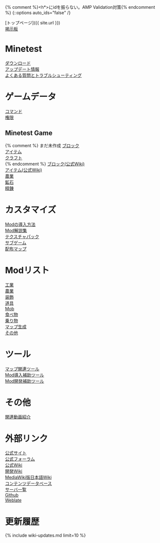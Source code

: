{% comment %}<h*>にidを振らない。AMP Validation対策{% endcomment %}
{::options auto_ids="false" /}

[トップページ]({{ site.url }})
<br>
[掲示板](http://minetest.bbs.fc2.com)

# Minetest

[ダウンロード](downloads)
<br>
[アップデート情報](changelog)
<br>
[よくある質問とトラブルシューティング](questions)

# ゲームデータ

[コマンド](commands)
<br>
[権限](privileges)

## Minetest Game

{% comment %}
まだ未作成
[ブロック](blocks)
<br>
[アイテム](items)
<br>
[クラフト](crafts)
<br>
{% endcomment %}
[ブロック(公式Wiki)](https://wiki.minetest.net/Blocks/ja)
<br>
[アイテム(公式Wiki)](https://wiki.minetest.net/Items/ja)
<br>
[農業](farming)
<br>
[鉱石](ores)
<br>
[精錬](smelting)

# カスタマイズ

[Modの導入方法](mod-installing)
<br>
[Mod解説集](mod-manuals)
<br>
[テクスチャパック](texturepacks)
<br>
[サブゲーム](subgames)
<br>
[配布マップ](maps)

# Modリスト

[工業](mods-industry)
<br>
[農業](mods-farming)
<br>
[装飾](mods-decor)
<br>
[道具](mods-tool)
<br>
[Mob](mods-mob)
<br>
[食べ物](mods-food)
<br>
[乗り物](mods-vehicle)
<br>
[マップ生成](mods-mapgen)
<br>
[その他](mods-other)

# ツール

[マップ関連ツール](tools-map)
<br>
[Mod導入補助ツール](tools-mod-installer)
<br>
[Mod開発補助ツール](tools-mod-development)

# その他

[関連動画紹介](videos)

# 外部リンク

[公式サイト](http://www.minetest.net)
<br>
[公式フォーラム](https://forum.minetest.net)
<br>
[公式Wiki](http://wiki.minetest.net/Main_Page/ja)
<br>
[開発Wiki](http://dev.minetest.net/Main_Page/ja)
<br>
[MediaWiki版日本語Wiki](https://minetestja.miraheze.org)
<br>
[コンテンツデータベース](https://content.minetest.net)
<br>
[サーバ一覧](http://servers.minetest.net)
<br>
[Github](https://github.com/minetest)
<br>
[Weblate](https://hosted.weblate.org/projects/minetest/minetest/ja)

# 更新履歴

{% include wiki-updates.md limit=10 %}
